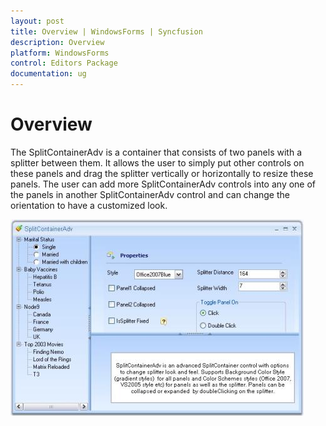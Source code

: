 ```yaml
---
layout: post
title: Overview | WindowsForms | Syncfusion
description: Overview
platform: WindowsForms
control: Editors Package
documentation: ug
---
```



# Overview

The SplitContainerAdv is a container that consists of two panels with a splitter between them. It allows the user to simply put other controls on these panels and drag the splitter vertically or horizontally to resize these panels. The user can add more SplitContainerAdv controls into any one of the panels in another SplitContainerAdv control and can change the orientation to have a customized look.

 ![](SplitContainerAdv-Images/Overview_img391.jpeg)

